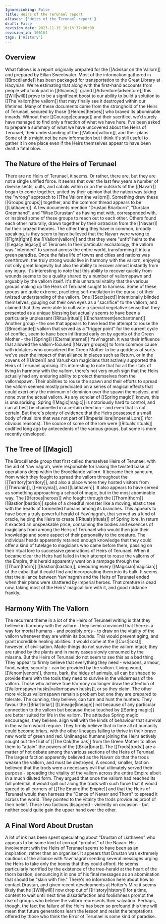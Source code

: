 ```yaml
---
IgnoreLinking: False
Title: Heirs of the Terunael report
aliases: ['Heirs_of_the_Terunael_report']
draft: False
revision_date: 2023-11-15 16:16:37+00:00
revision_id: 106164
tags: ['History']
---
```


## Overview
What follows is a report originally prepared for the [[Advisor on the Vallorn]] and prepared by Eilian Sweetwater.
Most of the information gathered in [[Brocéliande]] has been packaged for transportation to the Great Library at Hacynian. We're estimating that along with the first-hand accounts from people who took part in [[Rhianos]]' grand [[Adventure|adventure]] this [[Will|will]] prove to be a significant boost to our ability to build a solution to [[The Vallorn|the vallorn]] that may finally see it destroyed within our lifetimes. Many of these documents came from the stronghold of the Heirs of Terunael, secured by those [[Heroes|heroes]] who braved its abominable innards. Without their [[Courage|courage]] and their sacrifice, we'd surely have managed to find only a fraction of what we have here. I've been asked to prepare a summary of what we have uncovered about the Heirs of Terunael, their understanding of the [[Vallorn|vallorn]], and their plans. Some of this might not be new information but I think it's still useful to gather it in one place even if the Heirs themselves appear to have been dealt a fatal blow.
## The Nature of the Heirs of Terunael
There are no Heirs of Terunael, it seems. Or rather, there are, but they are not a single unified force. It seems that over the last few years a number of diverse sects, cults, and cabals within or on the outskirts of the [[Navarr]] began to come together, united by their opinion that the nation was taking the "wrong" approach to [[The Vallorn|the vallorn]]. Something drew these [[Groups|groups]] together, and the common thread appears to be [[Liathaven]]. A few documents mention "Drustan Briarborn", "Durstan Greenhand", and "Wise Durustan" as having met with, corresponded with, or inspired some of these groups to reach out to each other. Others found each other naturally, drawn together by their ostracism from the [[Navarr]] for their crazed theories.
The other thing they have in common, broadly speaking, is they seem to have believed that the Navarr were wrong to [[Fight|fight]] the [[Vallorn|vallorn]] and that they were "unfit" heirs to the [[Legacy|legacy]] of Terunael. In their particular eschatology, the vallorn was "intended" to spread across the entire world, transforming it into a green paradise. Once the false life of towns and cities and nations was overthrown, the truly strong would live in harmony with the vallorn, enjoying not only great longevity but also the ability to recover almost instantly from any injury. It's interesting to note that this ability to recover quickly from wounds seems to be a quality shared by a number of vallornspawn and arguably by the vallorn itself. It's this unnatural vitality that the various groups making up the Heirs of Terunael sought to harness. 
Some of these groups are quite extreme, practicing self-mutilation in the pursuit of their twisted understanding of the vallorn. One [[Sect|sect]] intentionally blinded themselves, gouging out their own eyes as a "sacrifice" to the vallorn, and claimed that they were able to cultivate a special vegetative sense that they presented as a unique blessing but actually seems to have been a particularly unpleasant [[Ritual|ritual]] [[Enchantment|enchantment]]. Another group - the one that appears to have lead the attempt to rouse the [[Brocéliande]] vallorn that served as a "trigger point" for the current cycle of conflict, seem to have been infiltrated early on by agents of the Green Mother - the [[Spring]] [[Eternal|eternal]] Yaw'nagrah. It was their influence that allowed the vallorn-focused [[Navarr groups]] to form common cause with idolaters who considered the Green Mother to be a goddess of sorts - we've seen the impact of that alliance in places such as Return, or in the covens of [[Urizen]] and Varushkan magicians that actively supported the Heirs of Terunael uprising.
It's interesting to note that for all their talk of living in harmony with the vallorn, there's not very much sign that the Heirs actually had any enduring ability to protect themselves from the vallornspawn. Their abilities to rouse the spawn and their efforts to spread the vallorn
seemed mostly predicated on a series of magical effects that could exert only the minimum of dominion over the spawn themselves, and none over the actual vallorn. As any scholar of [[Spring magic]] knows, this is unsurprising. Spring [[Magic|magic]] is notoriously hard to control, and
can at best be channelled in a certain direction - and even that is not certain. But there's plenty of evidence that the Heirs possessed a small body of ritual lore that was not part of [[Imperial lore|Imperial Lore]] (for obvious reasons). The source of some of the lore were [[Rituals|rituals]] codified long ago by antecedents of the various groups, but some is more recently developed.
## The Tree of [[Magic]]
The Brocéliande group that first called themselves Heirs of Terunael, with the aid of Yaw'nagrah, were responsible for raising the twisted base of operations deep within the Brocéliande vallorn. It became their sanctum, from which they fought to spread the vallorn throughout the [[Territory|territory]], and also a place where they hosted visitors from [[Therunin]], [[Hercynia]], and [[Liathaven]]. It also appears to have served as something approaching a school of magic, but in the most abominable way. 
The [[Heroes|heroes]] who fought through the [[Thorn|thorn]] [[Bastion|bastion]] spoke of a dreadful monster like a moving, elastic tree with the heads of tormented humans among its branches. This appears to have been a truly powerful herald of Yaw'nagrah, that served as a kind of oracle, helping the Heirs to create [[Rituals|rituals]] of Spring lore. In return it exacted an unspeakable price; consuming the bodies and essences of magicians from among the Heirs of Terunael who would then join their knowledge and some aspect of their personality to the creature. The individual heads
apparently retained enough knowledge that they could offer a kind of tutelage to magicians who came before them, passing on their ritual lore to successive generations of Heirs of Terunael. When it became clear the Heirs had failed in their attempt to rouse the vallorns of the
Empire, this herald apparently went on a rampage through the [[Thorn|thorn]] [[Bastion|bastion]], devouring every [[Magician|magician]] of the cabal that it could find and incorporating them into its bulk. It seems that the alliance between Yaw'nagrah and the Heirs of Terunael ended when their plans were
shattered by Imperial heroes.
That creature is dead now, taking most of the Heirs' magical lore with it, and good riddance frankly.
## Harmony With The Vallorn
The recurrent theme in a lot of the Heirs of Terunael writing is that they believe in harmony with the vallorn. They seem convinced that there is a way for mortal humans - and possibly orcs - to draw on the vitality of the vallorn whenever they are within its bounds. This would
prevent aging, and grant incredible healing abilities. It would come at the [[Cost|cost]], however, of civilisation. Made-things do not survive the vallorn intact; they are ruined by the plants and in many cases slowly consumed by the miasma.
But the Heirs of Terunael do not seem to see this as a bad thing. They appear to firmly believe that everything they need - weapons, armour, food, water, security - can be provided by the vallorn. Living wood, [[Venom|venom]], thorns, bark, the hides of animals, all can be shaped to provide
them with the tools they need to survive in the wilderness of the vallorn. Those who achieve true harmony no longer draw the attention of [[Vallornspawn husks|vallornspawn husks]], or so they claim. The other more vicious vallornspawn remain a problem but one they are prepared to tolerate.
The cunning, they believe, can turn and hunt the hunters. 
They favour the [[Briar|briar]] [[Lineage|lineage]] not because of any particular connection to the vallorn but because those touched by [[Spring magic]] are better suited for life in the vallorn. The attitudes Spring magic encourages, they believe. align well with the kinds of behaviour that survival in
the vallorn would require. They firmly believe that in time all of humanity could become briars, with the other lineages failing to thrive in their brave new world of green and red. Unlineaged humans joining the Heirs actively sought out the fruit of [[The Oak|the oak]] from the Green Mother to allow them to "attain" the powers of the [[Briar|briar]].
The [[Trods|trods]] are a matter of hot debate among the various sections of the Heirs of Terunael. The largest faction apparently believed as the Navarr do that the trods weaken the vallorn, and must be destroyed, A second, smaller, faction believed that the trods were a necessary evil
that ultimately served their purpose - spreading the vitality of the vallorn across the entire Empire albeit in a much diluted form. They argued that once the vallorn had reached its full potential, it would spill out along the trods with such force that it would spread to all corners
of [[The Empire|the Empire]] and that the Heirs of Terunael would then harness the "Dance of Navarr and Thorn" to spread it across the world. They pointed to the vitality the trods provide as proof of their belief. These two factions disagreed - violently on occasion - but neither could quite gain the upper hand over the other.
## A Final Word About Drustan
A lot of ink has been spent speculating about "Drustan of Liathaven" who appears to be some kind of corrupt "prophet" of the Navarr. His involvement with the Heirs of Terunael seems to have been as an inspiration, rather than an organiser. It appears that Drustan was extremely cautious of the alliance with Yaw'nagrah sending several messages urging the Heirs to take only the boons that they could afford. He seems particularly horrified by the existence of the tree-herald at the heart of the thorn bastion, denouncing it in one of his final messages as an abomination that should be "slain with fire."
There's no information here about how to contact Drustan, and given recent developments at Hotter's Mire it seems likely that he [[Will|will]] now drop out of [[History|history]] for a time, content to wait until next time dissatisfaction and foolishness prompt the rise of groups who believe the vallorn represents their salvation. Perhaps, though, the fact the failure of the Heirs has been so profound this time will mean that future generations learn the lesson and resist the temptations offered by those who think the Error of Terunael is some kind of paradise.